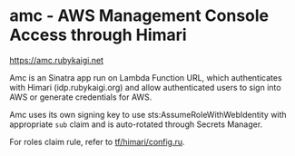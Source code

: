 # amc - AWS Management Console Access through Himari

https://amc.rubykaigi.net

Amc is an Sinatra app run on Lambda Function URL, which authenticates with Himari (idp.rubykaigi.org) and allow authenticated users to sign into AWS or generate credentials for AWS.

Amc uses its own signing key to use sts:AssumeRoleWithWebIdentity with appropriate `sub` claim and is auto-rotated through Secrets Manager.

For roles claim rule, refer to [tf/himari/config.ru](https://github.com/ruby-no-kai/rubykaigi-nw/blob/master/tf/himari/config.ru).
